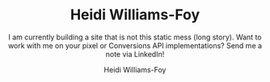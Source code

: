 ---
title: "Heidi Williams-Foy"
author: "Heidi Williams-Foy"
description: "I am a web developer specializing in E-commerce, based in Greenpoint, Brooklyn."
subtitle: "I am currently building a site that is not this static mess (long story). 
Want to work with me on your pixel or Conversions API implementations? Send me a note via LinkedIn!"
sectionPagesMenu: "main"
---